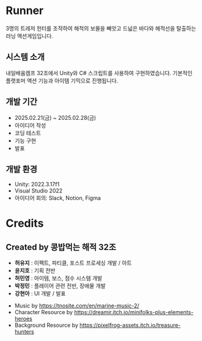 # Runner
3명의 트레저 헌터를 조작하여 해적의 보물을 빼앗고 드넓은 바다와 해적선을 탈출하는 러닝 액션게임입니다.



## 시스템 소개
내일배움캠프 32조에서 Unity와 C# 스크립트를 사용하여 구현하였습니다.
기본적인 플랫포머 액션 기능과 아이템 기믹으로 진행됩니다.




## 개발 기간
+ 2025.02.21(금) ~ 2025.02.28(금)
+ 아이디어 작성
+ 코딩 테스트
+ 기능 구현
+ 발표




## 개발 환경
+ Unity: 2022.3.17f1
+ Visual Studio 2022
+ 아이디어 회의: Slack, Notion, Figma








# Credits




## Created by 콩밥먹는 해적 32조
- **허유지** : 이펙트, 파티클, 포스트 프로세싱 개발 / 아트
- **윤지호** : 기획 전반
- **허민영** : 아이템, 보스, 점수 시스템 개발
- **박정민** : 플레이어 관련 전반, 장애물 개발
- **강현아** : UI 개발 / 발표



  

+ Music by <https://tnosite.com/en/marine-music-2/>
+ Character Resource by <https://dreamir.itch.io/minifolks-plus-elements-heroes>
+ Background Resource by <https://pixelfrog-assets.itch.io/treasure-hunters>
